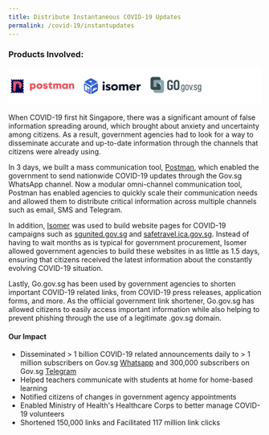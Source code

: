 ```yaml
---
title: Distribute Instantaneous COVID-19 Updates
permalink: /covid-19/instantupdates
---
```


### Products Involved:
![Alt text for image on Isomer site](/images/logos-distribute.png)

When COVID-19 first hit Singapore, there was a significant amount of false information spreading around, which brought about anxiety and uncertainty among citizens. As a result, government agencies had to look for a way to disseminate accurate and up-to-date information through the channels that citizens were already using. 

In 3 days, we built a mass communication tool, [Postman](https://www.open.gov.sg/products/postman/), which enabled the government to send nationwide COVID-19 updates through the Gov.sg WhatsApp channel. Now a modular omni-channel communication tool, Postman has enabled agencies to quickly scale their communication needs and allowed them to distribute critical information across multiple channels such as email, SMS and Telegram.

In addition, [Isomer](https://www.open.gov.sg/products/isomer/) was used to build website pages for COVID-19 campaigns such as [sgunited.gov.sg](sgunited.gov.sg) and [safetravel.ica.gov.sg](safetravel.ica.gov.sg). Instead of having to wait months as is typical for government procurement, Isomer allowed government agencies to build these websites in as little as  1.5 days, ensuring that citizens received the latest information about the constantly evolving COVID-19 situation.

Lastly, Go.gov.sg has been used by government agencies to shorten important COVID-19 related links, from COVID-19 press releases, application forms, and more. As the offiicial government link shortener, Go.gov.sg has allowed citizens to easily access important information while also helping to prevent phishing through the use of a legitimate .gov.sg domain.

#### Our Impact
* Disseminated > 1 billion COVID-19 related announcements daily to > 1 million subscribers on Gov.sg [Whatsapp](https://go.gov.sg/whatsapp) and 300,000 subscribers on Gov.sg [Telegram](https://t.me/Govsg)
* Helped teachers communicate with students at home for home-based learning
* Notified citizens of changes in government agency appointments
* Enabled Ministry of Health's Healthcare Corps to better manage COVID-19 volunteers
* Shortened 150,000 links and Facilitated 117 million link clicks